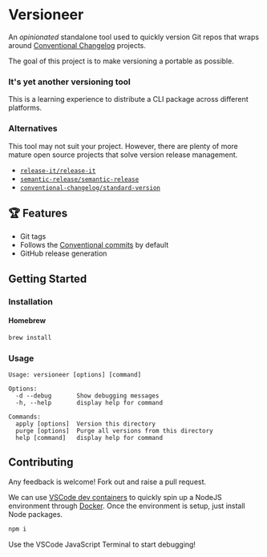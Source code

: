 # Versioneer

An *opinionated* standalone tool used to quickly version Git repos that wraps around [Conventional Changelog](https://github.com/conventional-changelog) projects.

The goal of this project is to make versioning a portable as possible.

### It's yet another versioning tool

This is a learning experience to distribute a CLI package across different platforms.

### Alternatives

This tool may not suit your project. However, there are plenty of more mature open source projects that solve version release management.

- [`release-it/release-it`](https://github.com/release-it/release-it#git)
- [`semantic-release/semantic-release`](https://github.com/semantic-release/semantic-release)
- [`conventional-changelog/standard-version`](https://github.com/conventional-changelog/standard-version)

## 🏆 Features

- Git tags
- Follows the [Conventional commits](https://www.conventionalcommits.org/en/v1.0.0/) by default
- GitHub release generation

## Getting Started

### Installation

#### Homebrew

```bash
brew install 
```

### Usage

```text
Usage: versioneer [options] [command]

Options:
  -d --debug       Show debugging messages
  -h, --help       display help for command

Commands:
  apply [options]  Version this directory
  purge [options]  Purge all versions from this directory
  help [command]   display help for command
```

## Contributing

Any feedback is welcome! Fork out and raise a pull request.

We can use [VSCode dev containers](https://code.visualstudio.com/docs/remote/containers) to quickly spin up a NodeJS environment through [Docker](https://docs.docker.com/get-docker/). Once the environment is setup, just install Node packages.

```bash
npm i
```

Use the VSCode JavaScript Terminal to start debugging!

